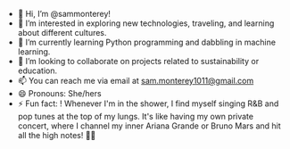 - 👋 Hi, I’m @sammonterey!
- 👀 I’m interested in exploring new technologies, traveling, and learning about different cultures.
- 🌱 I’m currently learning Python programming and dabbling in machine learning.
- 💞️ I’m looking to collaborate on projects related to sustainability or education.
- 📫 You can reach me via email at sam.monterey1011@gmail.com 
- 😄 Pronouns: She/hers
- ⚡ Fun fact: ! Whenever I'm in the shower, I find myself singing R&B and pop tunes at the top of my lungs. It's like having my own private concert, where I channel my inner Ariana Grande or Bruno Mars and hit all the high notes! 🎤🚿
